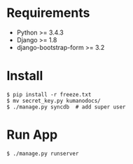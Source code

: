 # Requirements

- Python >= 3.4.3
- Django >= 1.8
- django-bootstrap-form >= 3.2

# Install

```
$ pip install -r freeze.txt
$ mv secret_key.py kumanodocs/
$ ./manage.py syncdb  # add super user
```

# Run App

```
$ ./manage.py runserver
```
